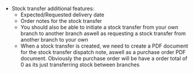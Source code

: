 - Stock transfer additional features:
    - Expected/Requested delivery date
    - Order notes for the stock transfer 
    - You should also be able to initiate a stock transfer from your own branch to another branch aswell as requesting a stock transfer from another branch to your own
    - When a stock transfer is created, we need to create a PDF document for the stock transfer dispatch note, aswell as a purchase order PDF document. Obviously the purchase order will be have a order total of 0 as its just transferring stock between branches
